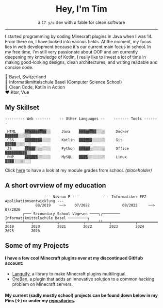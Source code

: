 <h1 align="center">Hey, I'm Tim</h1>
<p align="center">a <code>17 y/o</code> dev with a fable for clean software</p>

---

I started programming by coding Minecraft plugins in Java when I was 14. From there on, I have looked into various fields. At the moment, my focus lies in web development because it's our current main focus in school. In my free time, I'm still very passionate about OOP and am currently deepening my knowledge of Kotlin. I really like to invest a lot of time in making good-looking designs, clean architectures, and writing readable and concise code.

📍 Basel, Switzerland<br>
🏫 Informatikmittelschule Basel (Computer Science School)<br>
📖 Clean Code, Kotlin in Action<br>
❤️ Ktor, Vue

## My Skillset

```
--------- Web -------    -- Other Languages --    ------- Tools -------

 HTML    ▓▓▓▓▓▓▓▓▓▓░░     Java    ▓▓▓▓▓▓▓▓░░░░     Docker  ▓▓▓▓▓▓░░░░░░
 CSS     ▓▓▓▓▓▓▓▓░░░░     Kotlin  ▓▓▓▓▓▓░░░░░░     Git     ▓▓▓▓▓░░░░░░░
 JS      ▓▓▓▓▓░░░░░░░     Python  ▓▓▓▓▓░░░░░░░     Office  ▓▓▓▓▓▓▓▓▓▓░░
 PHP     ▓▓▓▓▓▓░░░░░░     MySQL   ▓▓▓▓░░░░░░░░     Linux   ▓▓▓▓░░░░░░░░
```

Click [here](https://github.com/user-attachments/files/15968857/Modulnotenubersicht_Peter_Muster.pdf "Module grades placeholder") to have a look at my module grades from school. *(placeholder)*

## A short ovrview of my education

```
                  --- Niveau P ---           --- Informatiker EFZ Applikationsentwicklung ---
              08/2019    ──>    07/2022               08/2022     ──>      07/2026
        ┌─── Secoundary School Vogesen ────┐┌──────── Informatikmittelschule Basel ─────────┐
╒═══════╧═══╤═══════════╤═══════════╤══════╧╧═══╤═══════════╤═══════════╤═══════════╤═══════╧════>
2019        2020        2021        2022        2023        2024        2025        2026
```

## Some of my Projects
#### I have a few cool Minecraft plugins over at my discontinued GitHub account:
- [Languify](https://github.com/Hekates/Languify), a library to make Minecraft plugins multilingual.
- [OreBan](https://github.com/Hekates/OreBan), a plugin that adds an innovative solution to a common hacking problem on Minecraft servers.

#### My current (sadly mostly school) projects can be found down below in my Pins (↓) or under my [repositories](https://github.com/timlandolt?tab=repositories).
